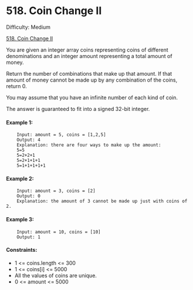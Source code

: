 # 518. Coin Change II

Difficulty: Medium

[518. Coin Change II](https://leetcode.com/problems/coin-change-ii)

You are given an integer array coins representing coins of different denominations and an integer amount representing a total amount of money.

Return the number of combinations that make up that amount. If that amount of money cannot be made up by any combination of the coins, return 0.

You may assume that you have an infinite number of each kind of coin.

The answer is guaranteed to fit into a signed 32-bit integer.

#### Example 1:

```
    Input: amount = 5, coins = [1,2,5]
    Output: 4
    Explanation: there are four ways to make up the amount:
    5=5
    5=2+2+1
    5=2+1+1+1
    5=1+1+1+1+1
```

#### Example 2:

```
    Input: amount = 3, coins = [2]
    Output: 0
    Explanation: the amount of 3 cannot be made up just with coins of 2.
```

#### Example 3:

```
    Input: amount = 10, coins = [10]
    Output: 1
```

#### Constraints:

-   1 <= coins.length <= 300
-   1 <= coins[i] <= 5000
-   All the values of coins are unique.
-   0 <= amount <= 5000
